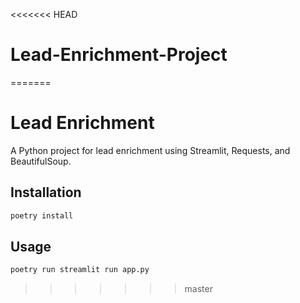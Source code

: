 <<<<<<< HEAD
# Lead-Enrichment-Project
=======
# Lead Enrichment

A Python project for lead enrichment using Streamlit, Requests, and BeautifulSoup.

## Installation

```bash
poetry install
```

## Usage

```bash
poetry run streamlit run app.py
``` 
>>>>>>> master
